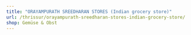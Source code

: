 ```yaml
---
title: "ORAYAMPURATH SREEDHARAN STORES (Indian grocery store)"
url: /thrissur/orayampurath-sreedharan-stores-indian-grocery-store/
shop: Gemüse & Obst
---
```


